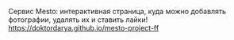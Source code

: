Сервис Mesto: интерактивная страница, куда можно добавлять фотографии, удалять их и ставить лайки! 
https://doktordarya.github.io/mesto-project-ff

